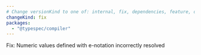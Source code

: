 ```yaml
---
# Change versionKind to one of: internal, fix, dependencies, feature, deprecation, breaking
changeKind: fix
packages:
  - "@typespec/compiler"
---
```


Fix: Numeric values defined with e-notation incorrectly resolved
